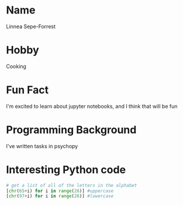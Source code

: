 # Name
Linnea Sepe-Forrest

# Hobby
Cooking

# Fun Fact
I'm excited to learn about jupyter notebooks, and I think that will be fun 

# Programming Background
I've written tasks in psychopy 

# Interesting Python code
```python
# get a list of all of the letters in the alphabet 
[chr(65+i) for i in range(26)] #uppercase      
[chr(97+i) for i in range(26)] #lowercase
```
